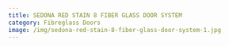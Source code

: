 ```yaml
---
title: SEDONA RED STAIN 8 FIBER GLASS DOOR SYSTEM
category: Fibreglass Doors
image: /img/sedona-red-stain-8-fiber-glass-door-system-1.jpg
---
```

